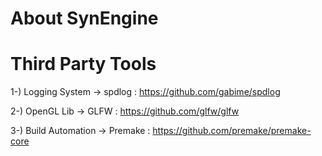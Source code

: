# About SynEngine

# Third Party Tools
1-) Logging System -> spdlog  : https://github.com/gabime/spdlog

2-) OpenGL Lib -> GLFW  : https://github.com/glfw/glfw

3-) Build Automation -> Premake  : https://github.com/premake/premake-core
